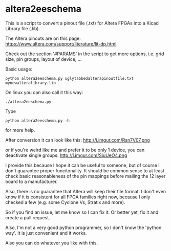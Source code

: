 # altera2eeschema

This is a script to convert a pinout file (.txt) for Altera FPGAs into a Kicad Library file (.lib).

The Altera pinouts are on this page: https://www.altera.com/support/literature/lit-dp.html

Check out the section '#PARAMS' in the script to get more options, i.e. grid size, pin groups, layout of device, ...

Basic usage:
```
python altera2eeschema.py uglytabbedalterapinoutfile.txt mynewalteralibrary.lib
```

On linux you can also call it this way:
```
./altera2eeschema.py
```


Type
```
python altera2eeschema.py -h
```
for more help.

After conversion it can look like this:
http://i.imgur.com/Rsn7V07.png

or if you're weird like me and prefer it to be only 1 device, you can deactivate single groups:
http://i.imgur.com/SiuUeO4.png


I provide this because I hope it can be useful to someone, but of course I don't guarantee proper funcitonality. It should be common sense to at least check basic reasonableness of the pin mappings before mailing the 12 layer board to a manufacturer.

Also, there is no guarantee that Altera will keep their file format. I don't even know if it is consistent for all FPGA families right now, because I only checked a few (e.g. some Cyclone Vs, Stratix and more).

So if you find an issue, let me know so I can fix it. Or better yet, fix it and create a pull request.

Also, I'm not a very good python programmer, so I don't know the 'python way'. It is just convenient and it works.

Also you can do whatever you like with this.

